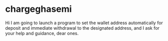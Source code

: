 # chargeghasemi
Hi
I am going to launch a program to set the wallet address automatically for deposit and immediate withdrawal to the designated address, and I ask for your help and guidance, dear ones.
